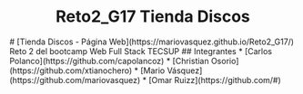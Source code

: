 <h1 align='center'>Reto2_G17 Tienda Discos</h1>
# [Tienda Discos - Página Web](https://mariovasquez.github.io/Reto2_G17/)
Reto 2 del bootcamp Web Full Stack TECSUP 
## Integrantes
* [Carlos Polanco](https://github.com/capolancoz)
* [Christian Osorio](https://github.com/xtianochero)
* [Mario Vásquez](https://github.com/mariovasquez)
* [Omar Ruizz](https://github.com/#)
